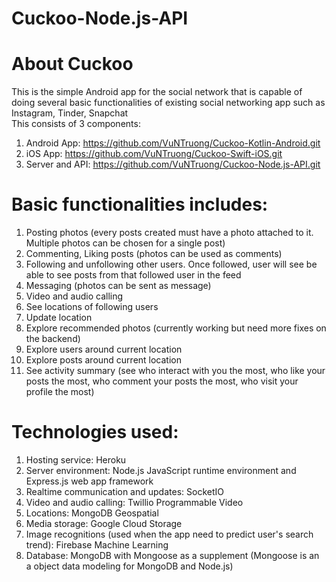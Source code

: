 # Cuckoo-Node.js-API

# About Cuckoo
This is the simple Android app for the social network that is capable of doing several basic functionalities of existing social networking app such as Instagram, Tinder, Snapchat <br>
This consists of 3 components:
1. Android App: https://github.com/VuNTruong/Cuckoo-Kotlin-Android.git
2. iOS App: https://github.com/VuNTruong/Cuckoo-Swift-iOS.git
3. Server and API: https://github.com/VuNTruong/Cuckoo-Node.js-API.git

# Basic functionalities includes:
1. Posting photos (every posts created must have a photo attached to it. Multiple photos can be chosen for a single post) <br>
2. Commenting, Liking posts (photos can be used as comments)
3. Following and unfollowing other users. Once followed, user will see be able to see posts from that followed user in the feed
4. Messaging (photos can be sent as message)
5. Video and audio calling
6. See locations of following users
7. Update location
8. Explore recommended photos (currently working but need more fixes on the backend)
9. Explore users around current location
10. Explore posts around current location
11. See activity summary (see who interact with you the most, who like your posts the most, who comment your posts the most, who visit your profile the most)

# Technologies used:
1. Hosting service: Heroku
2. Server environment: Node.js JavaScript runtime environment and Express.js web app framework <br>
3. Realtime communication and updates: SocketIO
4. Video and audio calling: Twillio Programmable Video
5. Locations: MongoDB Geospatial
6. Media storage: Google Cloud Storage
7. Image recognitions (used when the app need to predict user's search trend): Firebase Machine Learning
8. Database: MongoDB with Mongoose as a supplement (Mongoose is an a object data modeling for MongoDB and Node.js)
